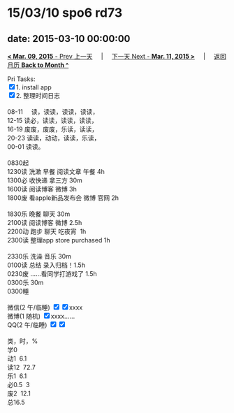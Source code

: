 # 15/03/10 spo6 rd73

date: 2015-03-10 00:00:00
---
[**< Mar. 09, 2015** - Prev 上一天](/lifelogs/2015/03/d09.html) &nbsp; &nbsp; | &nbsp; &nbsp; [下一天 Next - **Mar. 11, 2015 >**](/lifelogs/2015/03/d11.html) &nbsp; &nbsp; |  &nbsp; &nbsp; [返回月历 **Back to Month ^**](/lifelogs/2015/03/index.html)
<br/><div>Pri Tasks:<br/><input type="checkbox" checked="true"/>1. install app</div><div><input type="checkbox" checked="true"/>2. 整理时间日志<br/><div><br/></div>08-11     读，读读，读读，读读，<br/>12-15 读必，读读，读读，读读，<br/>16-19 废废，废废，乐读，读读，<br/>20-23 读读，动动，读读，乐读，</div><div>00-01 读读。<br/><div><br/></div>0830起<br/>1230读 洗漱 早餐 阅读文章 午餐 4h</div><div>1300必 收快递 拿三方 30m<br/>1600读 阅读博客 微博 3h</div><div>1800废 看apple新品发布会 微博 官网 2h</div><div><br/></div><div>1830乐 晚餐 聊天 30m<br/><div>2100读 阅读博客 微博 2.5h</div><div>2200动 跑步 聊天 吃夜宵  1h</div>2300读 整理app store purchased 1h<br/><br/></div><div>2330乐 洗澡 音乐 30m</div><div>0100读 总结 录入归档！1.5h</div><div>0230废 ……看同学打游戏了 1.5h</div><div>0300乐 30m</div><div>0300睡</div><div><br/>微信(2 午/临睡) <input type="checkbox" checked="true"/><input type="checkbox" checked="true"/>xxxx<br/>微博(1 随机) <input type="checkbox" checked="true"/>xxxx……<br/>QQ(2 午/临睡) <input type="checkbox" checked="true"/><input type="checkbox" checked="true"/><br/><div><br/></div>类，时，%<br/>学0<br/>动1  6.1<br/>读12  72.7<br/>乐1  6.1<br/>必0.5  3<br/>废2  12.1<br/>总16.5</div>
